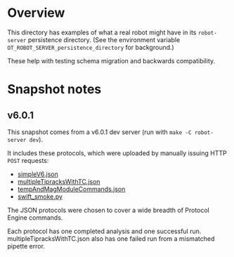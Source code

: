 # Overview

This directory has examples of what a real robot might have in its `robot-server` persistence directory. (See the environment variable `OT_ROBOT_SERVER_persistence_directory` for background.)

These help with testing schema migration and backwards compatibility.

# Snapshot notes

## v6.0.1

This snapshot comes from a v6.0.1 dev server (run with `make -C robot-server dev`).

It includes these protocols, which were uploaded by manually issuing HTTP `POST` requests:

* [simpleV6.json](https://github.com/Opentrons/opentrons/blob/4f9c72ab076692a377afc7245e857385935763a8/shared-data/protocol/fixtures/6/simpleV6.json)
* [multipleTipracksWithTC.json](https://github.com/Opentrons/opentrons/blob/4f9c72ab076692a377afc7245e857385935763a8/shared-data/protocol/fixtures/6/multipleTipracksWithTC.json)
* [tempAndMagModuleCommands.json](https://github.com/Opentrons/opentrons/blob/4f9c72ab076692a377afc7245e857385935763a8/shared-data/protocol/fixtures/6/tempAndMagModuleCommands.json)
* [swift_smoke.py](https://github.com/Opentrons/opentrons/blob/4f9c72ab076692a377afc7245e857385935763a8/g-code-testing/g_code_test_data/protocol/protocols/slow/swift_smoke.py)

The JSON protocols were chosen to cover a wide breadth of Protocol Engine commands.

Each protocol has one completed analysis and one successful run. multipleTipracksWithTC.json also has one failed run from a mismatched pipette error.
